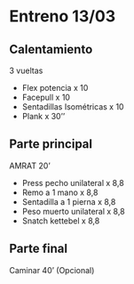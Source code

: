 # Entreno 13/03

## Calentamiento

3 vueltas

- Flex potencia x 10
- Facepull x 10
- Sentadillas Isométricas x 10
- Plank x 30’’

## Parte principal

AMRAT 20’

- Press pecho unilateral x 8,8
- Remo a 1 mano x 8,8
- Sentadilla a 1 pierna x 8,8
- Peso muerto unilateral x 8,8
- Snatch kettebel x 8,8

## Parte final

Caminar 40’ (Opcional)
